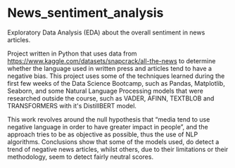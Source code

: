 # News_sentiment_analysis
Exploratory Data Analysis (EDA) about the overall sentiment in news articles. 

Project written in Python that uses data from https://www.kaggle.com/datasets/snapcrack/all-the-news to determine whether the language used in written press and articles tend to have a negative bias. This project uses some of the techniques learned during the first few weeks of the Data Science Bootcamp, such as Pandas, Matplotlib, Seaborn, and some Natural Language Processing models that were researched outside the course, such as VADER, AFINN, TEXTBLOB and TRANSFORMERS with it's DistillBERT model. 

This work revolves around the null hypothesis that “media tend to use negative language in order to have greater impact in people”, and the approach tries to be as objective as possible, thus the use of NLP algorithms. 
Conclusions show that some of the models used, do detect a trend of negative news articles, whilst others, due to their limitations or their methodology, seem to detect fairly neutral scores. 
